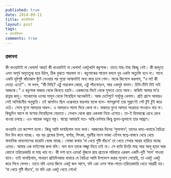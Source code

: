 ```yaml
---
published: true
date: 2014-09-11
title: রসনাবিলাস
layout: post
tags:
- রসনাবিলাস
comments: true
---
```

### প্রস্তাবনা

কী খাওয়াটাই না খেলাম! আহা! কী খাওয়াটাই না খেলাম! একটুখানি কচুশাক। তাতে মাছ-টাছ কিচ্ছু নেই। কী জাদুতে এমন অপূর্ব অমৃততুল্য হয়ে উঠল, ঠিক বুঝতে পারলাম না। কচুশাকের পায়েস বললে খুব একটা অত্যুক্তি হবে না। সাথে একটা হৃষ্টপুষ্ট কাঁচাঝাল ঘুঁটে নেওয়ার পর পুরো আস্বাদটাই অন্য স্তরে চলে গেল। মাকে জিগ্যেস করলাম, “ও মা! কী দেছো এতে!”। মা বলল, “কী দিছি? এট্টু নারকেল কোরা, এট্টু পাঁচফোড়ন, আর একমুঠ বাদাম। চিনি-টিনি দিই নাই আজকে।” এ কচুশাক বাজার থেকে কিনতে হয়নি। একজনের ভিটে থেকে মুফতে চেয়ে আনা। বাকিটা আমার মা’র রান্নার জাদু। গতকালের ওলের সালুন থেকে গিয়েছিল অনেকটাই। আজ চেটেপুটে সবটুকু খেলাম। প্রতি গ্রাসে আবারও সেই অনির্বচনীয় অনুভুতি। চই ঝালটাও ছিল এক্কেবারে বাঙলায় যাকে বলে- ফাসক্লাস! তার সুঘ্রাণেই পেট চুঁই চুঁই করে ওঠে। শেষে বুনো আমড়ার অম্বল। এ আমড়াও পয়সা দিয়ে কেনা না। বাজারে বুনো আমড়া সচরাচর পাওয়াও যায় না। কিছুদিন আগে মা যশোর গিয়েছিলো বেড়াতে। সেখান থেকে প্রায় একবস্তা নিয়ে এসেচে। তা-ই হিমবাক্সে রেখে রেখে খাওয়া চলছে। এও আরেক অদ্ভুত বস্তু। স্বাস্থ্যে আমারই মত- অস্থি-চর্মসার কিন্তু ভুবন-ভুলানো তার আঘ্রাণ।

খাওয়াটা তো জম্পেশ হলো। কিন্তু আমি ভাবছিলাম অন্য কথা। আজকের দিনের ‘পুলাপান’; তাদের খাদ্য-খাবারে বৈচিত্র্য দিন দিন কমে যাচ্ছে। বড় বড় ব্রান্ডের চিপস্, বার্গার, পিৎজা, মুরগীর মাংস ভাজা এইসব স্বপ্নে-বাস্তবে খেয়ে খেয়ে স্বাভাবিক খাদ্যাভাসের বারোটা বেজে যাচ্ছে। সোজা কথায় ‘যা খেয়ে গুষ্টি বাঁচবে’ তা খেতে শেখার আগ্রহ হারিয়ে যাচ্ছে এদের। আমার এক ভাইপোর কথা বলি। নাম বলে তাকে লজ্জ্বা দিতে চাই না। সে ব্যাটা চিংড়ি মাছ আর আলু ছাড়া আর কোনো তরিতরকারি বা মাছ খায় না। কী দশা হবে এদের! খুঁজলে প্রায় প্রত্যেক পরিবারে এরকম একটি-দুটি ‘মাল’ পাওয়া যাবে। তাই ভাবছিলাম, সাধারণ প্রতিদিনকার খাবারে যে বৈচিত্র্য আমি উপভোগ করার সুযোগ পেয়েছি, তা একটু একটু করে লিখে ফেলব। তাতে যদি এদের জিভে একটু জল আসে, যদি এরা এসব শাক-পাতা-তরিতরকারি খেতে আগ্রহী হয়। ‘যা খেয়ে গুষ্টি বাঁচবে’, তা যদি এরা একটু খেতে শেখে!
